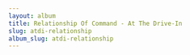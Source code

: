 ```yaml
---
layout: album
title: Relationship Of Command - At The Drive-In
slug: atdi-relationship
album_slug: atdi-relationship
---
```

